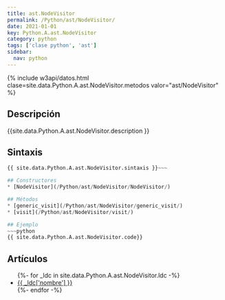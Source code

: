 ```yaml
---
title: ast.NodeVisitor
permalink: /Python/ast/NodeVisitor/
date: 2021-01-01
key: Python.A.ast.NodeVisitor
category: python
tags: ['clase python', 'ast']
sidebar: 
  nav: python
---
```


{% include w3api/datos.html clase=site.data.Python.A.ast.NodeVisitor.metodos valor="ast/NodeVisitor" %}

## Descripción
{{site.data.Python.A.ast.NodeVisitor.description }}

## Sintaxis
~~~python
{{ site.data.Python.A.ast.NodeVisitor.sintaxis }}~~~

## Constructores
* [NodeVisitor](/Python/ast/NodeVisitor/NodeVisitor/)

## Métodos
* [generic_visit](/Python/ast/NodeVisitor/generic_visit/)
* [visit](/Python/ast/NodeVisitor/visit/)

## Ejemplo
~~~python
{{ site.data.Python.A.ast.NodeVisitor.code}}
~~~

## Artículos
<ul>
{%- for _ldc in site.data.Python.A.ast.NodeVisitor.ldc -%}
   <li>
       <a href="{{_ldc['url'] }}">{{ _ldc['nombre'] }}</a>
   </li>
{%- endfor -%}
</ul>
